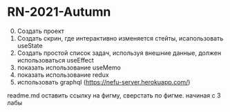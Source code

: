 # RN-2021-Autumn
0. Создать проект
1. Создать скрин, где интерактивно изменяется стейты, исапользовать useState
2. Создать простой список задач, используя внешние данные, должен использоваться useEffect
3. показать использование useMemo
4. показать использование redux
5. использовать graphql (https://nefu-server.herokuapp.com/)

readme.md оставить ссылку на фигму, сверстать по фигме. начиная с 3 лабы
